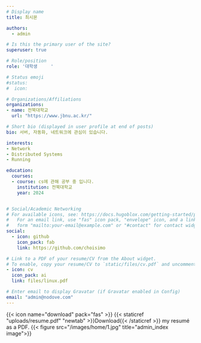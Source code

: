 ```yaml
---
# Display name
title: 최시몬

authors:
  - admin

# Is this the primary user of the site?
superuser: true

# Role/position
role: '대학생     '

# Status emoji
#status:
#  icon: 

# Organizations/Affiliations
organizations:
- name: 전북대학교 
  url: "https://www.jbnu.ac.kr/"                                                   

# Short bio (displayed in user profile at end of posts)
bio: 서버, 자동화, 네트워크에 관심이 있습니다.

interests:
- Network
- Distributed Systems
- Running

education:
  courses:
  - course: cs에 관해 공부 중 입니다.
    institution: 전북대학교
    year: 2024


# Social/Academic Networking
# For available icons, see: https://docs.hugoblox.com/getting-started/page-builder/#icons
#   For an email link, use "fas" icon pack, "envelope" icon, and a link in the
#   form "mailto:your-email@example.com" or "#contact" for contact widget.
social:
  - icon: github
    icon_pack: fab
    link: https://github.com/choisimo

# Link to a PDF of your resume/CV from the About widget.
# To enable, copy your resume/CV to `static/files/cv.pdf` and uncomment the lines below.
- icon: cv
  icon_pack: ai
  link: files/linux.pdf

# Enter email to display Gravatar (if Gravatar enabled in Config)
email: "admin@nodove.com"
---
```



{{< icon name="download" pack="fas" >}} {{< staticref "uploads/resume.pdf" "newtab" >}}Download{{< /staticref >}} my resumé as a PDF.
{{< figure src="/images/home/1.jpg" title="admin_index image">}}